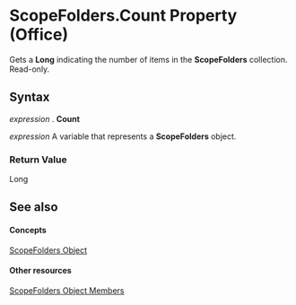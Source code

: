
# ScopeFolders.Count Property (Office)

Gets a  **Long** indicating the number of items in the **ScopeFolders** collection. Read-only.


## Syntax

 _expression_ . **Count**

 _expression_ A variable that represents a **ScopeFolders** object.


### Return Value

Long


## See also


#### Concepts


[ScopeFolders Object](25faab39-5309-3560-81a8-e969591cfddb.md)
#### Other resources


[ScopeFolders Object Members](0315c4f3-c3a4-9c6a-6163-6b89441bd2d2.md)
